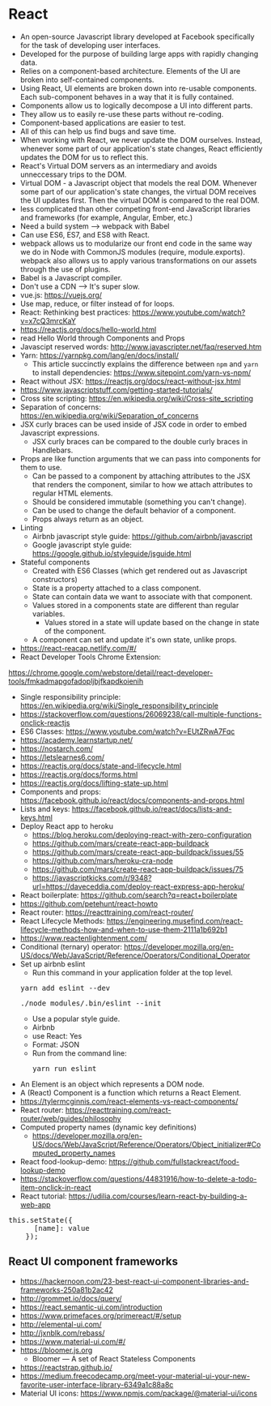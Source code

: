 # React

* An open-source Javascript library developed at Facebook specifically for the task of developing user interfaces.
* Developed for the purpose of building large apps with rapidly changing data.
* Relies on a component-based architecture. Elements of the UI are broken into self-contained components.
* Using React, UI elements are broken down into re-usable components. Each sub-component behaves in a way that it is fully contained.
* Components allow us to logically decompose a UI into different parts.
* They allow us to easily re-use these parts without re-coding.
* Component-based applications are easier to test.
* All of this can help us find bugs and save time.
* When working with React, we never update the DOM ourselves. Instead, whenever some part of our application's state changes, React efficiently updates the DOM for us to reflect this.
* React's Virtual DOM servers as an intermediary and avoids unneccessary trips to the DOM.
* Virtual DOM - a Javascript object that models the real DOM. Whenever some part of our application's state changes, the virtual DOM receives the UI updates first. Then the virtual DOM is compared to the real DOM.
* less complicated than other competing front-end JavaScript libraries and frameworks (for example, Angular, Ember, etc.)
* Need a build system --> webpack with Babel
* Can use ES6, ES7, and ES8 with React.
* webpack allows us to modularize our front end code in the same way we do in Node with CommonJS modules (require, module.exports). webpack also allows us to apply various transformations on our assets through the use of plugins.
* Babel is a Javascript compiler.
* Don't use a CDN --> It's super slow.
* vue.js: <https://vuejs.org/>
* Use map, reduce, or filter instead of for loops.
* React: Rethinking best practices: <https://www.youtube.com/watch?v=x7cQ3mrcKaY>
* <https://reactjs.org/docs/hello-world.html>
* read Hello World through Components and Props
* Javascipt reserved words: <http://www.javascripter.net/faq/reserved.htm>
* Yarn: <https://yarnpkg.com/lang/en/docs/install/>
  * This article succinctly explains the difference between `npm` and `yarn` to install dependencies: <https://www.sitepoint.com/yarn-vs-npm/>
* React without JSX: <https://reactjs.org/docs/react-without-jsx.html>
* <https://www.javascriptstuff.com/getting-started-tutorials/>
* Cross site scripting: <https://en.wikipedia.org/wiki/Cross-site_scripting>
* Separation of concerns: <https://en.wikipedia.org/wiki/Separation_of_concerns>
* JSX curly braces can be used inside of JSX code in order to embed Javascript expressions.
  * JSX curly braces can be compared to the double curly braces in Handlebars.
* Props are like function arguments that we can pass into components for them to use.
  * Can be passed to a component by attaching attributes to the JSX that renders the component, similar to how we attach attributes to regular HTML elements.
  * Should be considered immutable (something you can't change).
  * Can be used to change the default behavior of a component.
  * Props always return as an object.
* Linting
  * Airbnb javascript style guide: <https://github.com/airbnb/javascript>
  * Google javascript style guide: <https://google.github.io/styleguide/jsguide.html>
* Stateful components
  * Created with ES6 Classes (which get rendered out as Javascript constructors)
  * State is a property attached to a class component.
  * State can contain data we want to associate with that component.
  * Values stored in a components state are different than regular variables.
    * Values stored in a state will update based on the change in state of the component.
  * A component can set and update it's own state, unlike props.
* <https://react-reacap.netlify.com/#/>
* React Developer Tools Chrome Extension:

<https://chrome.google.com/webstore/detail/react-developer-tools/fmkadmapgofadopljbjfkapdkoienih>

* Single responsibility principle: <https://en.wikipedia.org/wiki/Single_responsibility_principle>
* <https://stackoverflow.com/questions/26069238/call-multiple-functions-onclick-reactjs>
* ES6 Classes: <https://www.youtube.com/watch?v=EUtZRwA7Fqc>
* <https://academy.learnstartup.net/>
* <https://nostarch.com/>
* <https://letslearnes6.com/>
* <https://reactjs.org/docs/state-and-lifecycle.html>
* <https://reactjs.org/docs/forms.html>
* <https://reactjs.org/docs/lifting-state-up.html>
* Components and props: <https://facebook.github.io/react/docs/components-and-props.html>
* Lists and keys: <https://facebook.github.io/react/docs/lists-and-keys.html>
* Deploy React app to heroku
  * <https://blog.heroku.com/deploying-react-with-zero-configuration>
  * <https://github.com/mars/create-react-app-buildpack>
  * <https://github.com/mars/create-react-app-buildpack/issues/55>
  * <https://github.com/mars/heroku-cra-node>
  * <https://github.com/mars/create-react-app-buildpack/issues/75>
  * <https://javascriptkicks.com/r/9348?url=https://daveceddia.com/deploy-react-express-app-heroku/>
* React boilerplate: <https://github.com/search?q=react+boilerplate>
* <https://github.com/petehunt/react-howto>
* React router: <https://reacttraining.com/react-router/>
* React Lifecycle Methods: <https://engineering.musefind.com/react-lifecycle-methods-how-and-when-to-use-them-2111a1b692b1>
* <https://www.reactenlightenment.com/>
* Conditional (ternary) operator: <https://developer.mozilla.org/en-US/docs/Web/JavaScript/Reference/Operators/Conditional_Operator>
* Set up airbnb eslint
  * Run this command in your application folder at the top level.
  <pre>yarn add eslint --dev</pre>
  <pre>./node_modules/.bin/eslint --init</pre>
  * Use a popular style guide.
  * Airbnb
  * use React: Yes
  * Format: JSON
  * Run from the command line:
    <pre>yarn run eslint</pre>
* An Element is an object which represents a DOM node.
* A (React) Component is a function which returns a React Element.
* <https://tylermcginnis.com/react-elements-vs-react-components/>
* React router: <https://reacttraining.com/react-router/web/guides/philosophy>
* Computed property names (dynamic key definitions)
  * <https://developer.mozilla.org/en-US/docs/Web/JavaScript/Reference/Operators/Object_initializer#Computed_property_names>
* React food-lookup-demo: <https://github.com/fullstackreact/food-lookup-demo>
* <https://stackoverflow.com/questions/44831916/how-to-delete-a-todo-item-onclick-in-react>
* React tutorial: <https://udilia.com/courses/learn-react-by-building-a-web-app>

<pre>
this.setState({
      [name]: value
    });
</pre>

## React UI component frameworks

* <https://hackernoon.com/23-best-react-ui-component-libraries-and-frameworks-250a81b2ac42>
* <http://grommet.io/docs/query/>
* <https://react.semantic-ui.com/introduction>
* <https://www.primefaces.org/primereact/#/setup>
* <http://elemental-ui.com/>
* <http://jxnblk.com/rebass/>
* <https://www.material-ui.com/#/>
* <https://bloomer.js.org>
  * Bloomer — A set of React Stateless Components
* <https://reactstrap.github.io/>
* <https://medium.freecodecamp.org/meet-your-material-ui-your-new-favorite-user-interface-library-6349a1c88a8c>
* Material UI icons: <https://www.npmjs.com/package/@material-ui/icons>
